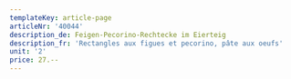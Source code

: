 ```yaml
---
templateKey: article-page
articleNr: '40044'
description_de: Feigen-Pecorino-Rechtecke im Eierteig
description_fr: 'Rectangles aux figues et pecorino, pâte aux oeufs'
unit: '2'
price: 27.--
---
```


